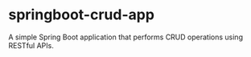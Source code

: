 # springboot-crud-app
A simple Spring Boot application that performs CRUD operations using RESTful APIs.
